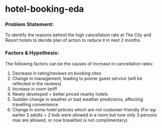# hotel-booking-eda
### Problem Statement:

To identify the reasons behind the high cancellation rate at The City and Resort hotels to decide plan of action to reduce it in  next 2 months.


### Factors & Hypothesis:

The following factors can be the causes of increase in cancellation rates:
1. Decrease in rating/reviews on booking sites
2. Change in management, leading to poorer guest service (will be reflected in the reviews)
3. Increase in room tariff
4. Newly developed + better priced nearby hotels
5. Sudden change in weather or bad weather predictions, affecting travelling convenience
6. Change in some hotel policies which are not customer-friendly (For eg- earlier 2 adults + 2 kids were allowed in a room but now only 3 persons max are allowed, or now breakfast is not complimentary).
